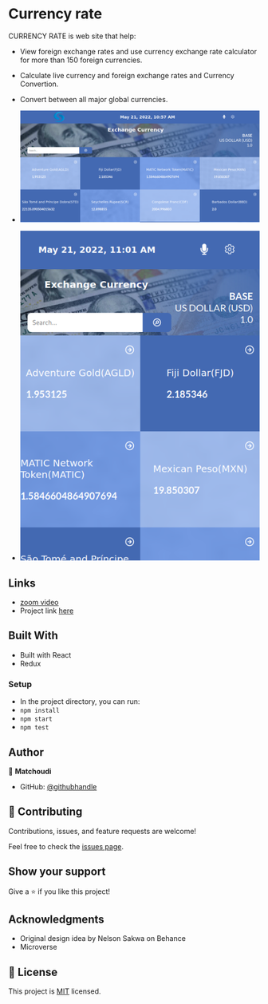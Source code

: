 # Currency rate
 CURRENCY RATE is web site that help:
 - View foreign exchange rates and use currency exchange rate calculator for more than 150 foreign currencies.
 - Calculate live currency and foreign exchange rates and  Currency Convertion.
 - Convert between all major global currencies.

- ![screenshot](src/images/destopviewhome.png)
- ![screenshot](src/images/mobileviewhome.png)

## Links 

- [zoom video](https://www.loom.com/share/1d43345a133449549dac92d6cd14e501)
- Project link [here](https://currencyrates1.netlify.app/)

## Built With

- Built with React
- Redux

### Setup

- In the project directory, you can run:
- `npm install`
- `npm start`
- `npm test`

## Author

👤 **Matchoudi**

- GitHub: [@githubhandle](https://github.com/LionRouge1)


## 🤝 Contributing

Contributions, issues, and feature requests are welcome!

Feel free to check the [issues page](../../issues/).

## Show your support

Give a ⭐️ if you like this project!

## Acknowledgments

- Original design idea by Nelson Sakwa on Behance
- Microverse

## 📝 License

This project is [MIT](./MIT.md) licensed.